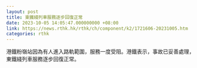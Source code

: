 ```yaml
---
layout: post
title: 東鐵綫列車服務逐步回復正常
date: 2023-10-05 14:05:47.000000000 +08:00
link: https://news.rthk.hk/rthk/ch/component/k2/1721606-20231005.htm
categories: rthk
---
```


港鐵粉嶺站因為有人進入路軌範圍，服務一度受阻。港鐵表示，事故已妥善處理，東鐵綫列車服務逐步回復正常。
